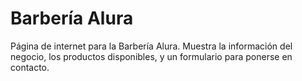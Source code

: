 # Barbería Alura
Página de internet para la Barbería Alura.
Muestra la información del negocio, los productos disponibles, y un formulario para ponerse en contacto.
